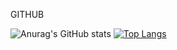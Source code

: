 GITHUB


 ![Anurag's GitHub stats](https://github-readme-stats.vercel.app/api?username=IbraChar03&hide=stars&theme=radical) 
 [![Top Langs](https://github-readme-stats.vercel.app/api/top-langs/?username=IbraChar03&hide_progress=true&theme=radical)](https://github.com/IbraChar03/github-readme-stats)
